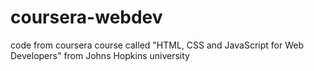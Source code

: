 # coursera-webdev
code from coursera course called "HTML, CSS and JavaScript for Web Developers" from Johns Hopkins university 
